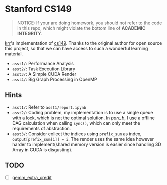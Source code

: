 # Stanford CS149

> NOTICE: If your are doing homework, you should not refer to the code in this repo, which might violate the bottom line of **ACADEMIC INTEGRITY**. 

[krr](https://github.com/kririae)'s implementation of [cs149](https://github.com/stanford-cs149). 
Thanks to the original author for open source this project, so that 
we can have access to such a wonderful learning material.

- `asst1/`: Performance Analysis
- `asst2/`: Task Execution Library
- `asst3/`: A Simple CUDA Render
- `asst4/`: Big Graph Processing in OpenMP

## Hints

- `asst1/`: Refer to `asst1/report.ipynb`
- `asst2/`: Coding problem, my implementation is to use a single queue with a lock, which is not the optimal solution.
In *part_b*, I use a offline DAG calculation when calling `sync()`, which can only meet the requirements of abstraction.
- `asst3/`: Consider collect the indices using `prefix_sum` as index, `output[prefix_sum[i]] = i`. 
The render uses the same idea however harder to implement(shared memory version is easier since handling 3D Array in CUDA is disgusting).

## TODO
- [ ] [gemm_extra_credit](https://github.com/stanford-cs149/gemm_extra_credit)
